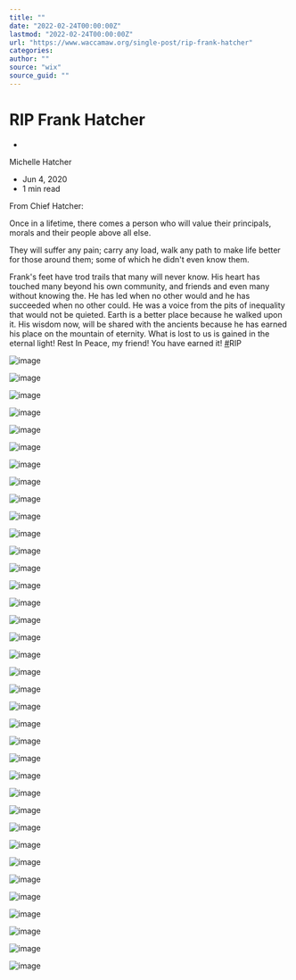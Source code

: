 ```yaml
---
title: ""
date: "2022-02-24T00:00:00Z"
lastmod: "2022-02-24T00:00:00Z"
url: "https://www.waccamaw.org/single-post/rip-frank-hatcher"
categories:
author: ""
source: "wix"
source_guid: ""
---
```


# RIP Frank Hatcher

-

Michelle Hatcher
- Jun 4, 2020
- 1 min read

From Chief Hatcher:

Once in a lifetime, there comes a person who will value their principals, morals and their people above all else.

They will suffer any pain; carry any load, walk any path to make life better for those around them; some of which he didn't even know them.

Frank's feet have trod trails that many will never know. His heart has touched many beyond his own community, and friends and even many without knowing the.
He has led when no other would and he has succeeded when no other could. He was a voice from the pits of inequality that would not be quieted.
Earth is a better place because he walked upon it. His wisdom now, will be shared with the ancients because he has earned his place on the mountain of eternity.
What is lost to us is gained in the eternal light!
Rest In Peace, my friend! You have earned it! [#](https://www.facebook.com/hashtag/rip?__eep__=6&source=feed_text&epa=HASHTAG&__xts__%5B0%5D=68.ARC5dPpBVrKFteVhd99gdNlfx3k9PdD_CtFGhbgN2wQNTOxh8rv71jYlj26dww5wxMG8vp5A_yJ5PGRS21HEoZ0fqO9TgysonZ9pu3nzHK5PHhI94o5AknBFzTl1oHeGBEq54K9LXYI7unMYk980dkPhsJAWnKIoz-xbU3h5P76TqnY6AzVwHXHf6VUSWBbkR9YSKG69SG5p5Xtg4NGF1LhjE9D030Ie3_d5R-JFa0phIva6Bj9Laju6yro-9zxu1rfszLONh4mTgTwGCr3tiNRBj-DSz2IuI2ZxqcZVMnh986PaFDZYD6FW-9LcKAQknHy9IHsvtaVMapqwbSVi6Q&__tn__=%2ANK-R)RIP

![image](./images/98a108_a9efddb10e9a45bd9d7d0e35f216e8bb~mv2-1.jpg)

![image](./images/98a108_a9efddb10e9a45bd9d7d0e35f216e8bb~mv2-1.jpg)

![image](./images/98a108_00ddaa05474f42d798309dd979300130~mv2-1.jpg)

![image](./images/98a108_00ddaa05474f42d798309dd979300130~mv2-1.jpg)

![image](./images/98a108_d94eac28270a4c2e8fafb4a827cb7f7d~mv2-1.jpg)

![image](./images/98a108_d94eac28270a4c2e8fafb4a827cb7f7d~mv2-1.jpg)

![image](./images/98a108_10dea6c8967e46c8a6fd3878c3be450b~mv2-1.jpg)

![image](./images/98a108_10dea6c8967e46c8a6fd3878c3be450b~mv2-1.jpg)

![image](./images/98a108_3e7ae7a0e9ae4eaab2393da3d24b884e~mv2-1.jpg)

![image](./images/98a108_3e7ae7a0e9ae4eaab2393da3d24b884e~mv2-1.jpg)

![image](./images/98a108_ec98de2cef894618997ec241d39f9c52~mv2-1.jpg)

![image](./images/98a108_ec98de2cef894618997ec241d39f9c52~mv2-1.jpg)

![image](./images/98a108_e0bc41d6662849869475cc5387736fe9~mv2-1.jpg)

![image](./images/98a108_e0bc41d6662849869475cc5387736fe9~mv2-1.jpg)

![image](./images/98a108_df884bbd58dc470c858679d6a9156a0c~mv2-1.jpg)

![image](./images/98a108_df884bbd58dc470c858679d6a9156a0c~mv2-1.jpg)

![image](./images/98a108_13c0f7c260b448f6aa8152894e86b417~mv2-1.jpg)

![image](./images/98a108_13c0f7c260b448f6aa8152894e86b417~mv2-1.jpg)

![image](./images/98a108_cd83eaefae9440df9c352dcd9552738d~mv2-1.jpg)

![image](./images/98a108_cd83eaefae9440df9c352dcd9552738d~mv2-1.jpg)

![image](./images/98a108_871d564c7aa44f6d809e268712b679f1~mv2-1.jpg)

![image](./images/98a108_871d564c7aa44f6d809e268712b679f1~mv2-1.jpg)

![image](./images/98a108_9f27546ec8b94be6a0f7d8f3791862d7~mv2-1.jpg)

![image](./images/98a108_9f27546ec8b94be6a0f7d8f3791862d7~mv2-1.jpg)

![image](./images/98a108_08da8c932ba84976bec0dec89d6665c3~mv2-1.jpg)

![image](./images/98a108_08da8c932ba84976bec0dec89d6665c3~mv2-1.jpg)

![image](./images/98a108_191d70a7b88f47b4b50c40855e2f04c0~mv2-1.jpg)

![image](./images/98a108_191d70a7b88f47b4b50c40855e2f04c0~mv2-1.jpg)

![image](./images/98a108_97327f42a6714f178f8d73d248c6958c~mv2-1.jpg)

![image](./images/98a108_97327f42a6714f178f8d73d248c6958c~mv2-1.jpg)

![image](./images/98a108_c6916ba5d7ac47b38f9edfe9abfcb816~mv2-1.jpg)

![image](./images/98a108_c6916ba5d7ac47b38f9edfe9abfcb816~mv2-1.jpg)

![image](./images/98a108_e232200b9da644dead685c9ef9a588fb~mv2-1.jpg)

![image](./images/98a108_e232200b9da644dead685c9ef9a588fb~mv2-1.jpg)

![image](./images/98a108_a103f0d58e104306a40d4034946d26d8~mv2-1.jpg)

![image](./images/98a108_a103f0d58e104306a40d4034946d26d8~mv2-1.jpg)

